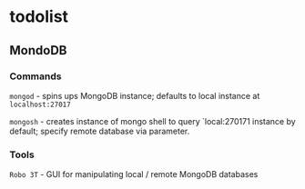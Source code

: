 # todolist

## MondoDB 
### Commands
`mongod` - spins ups MongoDB instance; defaults to local instance at `localhost:27017`

`mongosh` - creates instance of mongo shell to query `local:270171 instance by default;  specify remote database via parameter.

### Tools
`Robo 3T` - GUI for manipulating local / remote MongoDB databases
